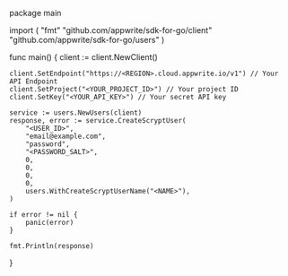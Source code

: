 package main

import (
    "fmt"
    "github.com/appwrite/sdk-for-go/client"
    "github.com/appwrite/sdk-for-go/users"
)

func main() {
    client := client.NewClient()

    client.SetEndpoint("https://<REGION>.cloud.appwrite.io/v1") // Your API Endpoint
    client.SetProject("<YOUR_PROJECT_ID>") // Your project ID
    client.SetKey("<YOUR_API_KEY>") // Your secret API key

    service := users.NewUsers(client)
    response, error := service.CreateScryptUser(
        "<USER_ID>",
        "email@example.com",
        "password",
        "<PASSWORD_SALT>",
        0,
        0,
        0,
        0,
        users.WithCreateScryptUserName("<NAME>"),
    )

    if error != nil {
        panic(error)
    }

    fmt.Println(response)
}
